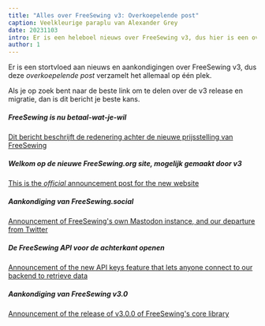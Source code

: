 ```yaml
---
title: "Alles over FreeSewing v3: Overkoepelende post"
caption: Veelkleurige paraplu van Alexander Grey
date: 20231103
intro: Er is een heleboel nieuws over FreeSewing v3, dus hier is een overzicht
author: 1
---
```


Er is een stortvloed aan nieuws en aankondigingen over FreeSewing v3, dus deze _overkoepelende post_ verzamelt het allemaal op één plek.

Als je op zoek bent naar de beste link om te delen over de v3 release en migratie, dan is dit bericht je beste kans.

##### FreeSewing is nu betaal-wat-je-wil

[Dit bericht beschrijft de redenering achter de nieuwe prijsstelling van FreeSewing](/blog/freesewing-is-nu-betaal-wat-je-wilt)

##### Welkom op de nieuwe FreeSewing.org site, mogelijk gemaakt door v3

[This is the _official_ announcement post for the new website](/blog/welcome-to-freesewining-3)

##### Aankondiging van FreeSewing.social

[Announcement of FreeSewing's own Mastodon instance, and our departure from Twitter](/blog/announcing-freesewing-social)

##### De FreeSewing API voor de achterkant openen

[Announcement of the new API keys feature that lets anyone connect to our backend to retrieve data](/blog/open-backend-api)

##### Aankondiging van FreeSewing v3.0

[Announcement of the release of v3.0.0 of FreeSewing's core library](/blog/announcing-freesewing-v30)
